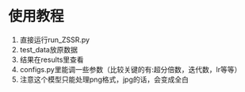 # 使用教程
1. 直接运行run_ZSSR.py
2. test_data放原数据
3. 结果在results里查看
4. configs.py里能调一些参数（比较关键的有:超分倍数，迭代数，lr等等）
5. 注意这个模型只能处理png格式，jpg的话，会变成全白